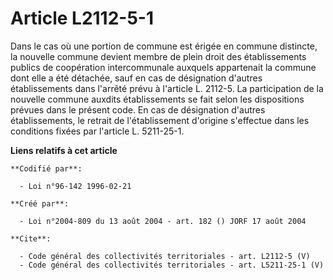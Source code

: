 # Article L2112-5-1

Dans le cas où une portion de commune est érigée en commune distincte, la nouvelle commune devient membre de plein droit des
établissements publics de coopération intercommunale auxquels appartenait la commune dont elle a été détachée, sauf en cas de
désignation d'autres établissements dans l'arrêté prévu à l'article L. 2112-5. La participation de la nouvelle commune
auxdits établissements se fait selon les dispositions prévues dans le présent code. En cas de désignation d'autres
établissements, le retrait de l'établissement d'origine s'effectue dans les conditions fixées par l'article L. 5211-25-1.

**Liens relatifs à cet article**

	**Codifié par**:

	  - Loi n°96-142 1996-02-21

	**Créé par**:

	  - Loi n°2004-809 du 13 août 2004 - art. 182 () JORF 17 août 2004

	**Cite**:

	  - Code général des collectivités territoriales - art. L2112-5 (V)
	  - Code général des collectivités territoriales - art. L5211-25-1 (V)
